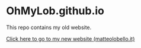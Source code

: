 # OhMyLob.github.io

This repo contains my old website.

[Click here to go to my new website (matteolobello.it)](https://matteolobello.it)
